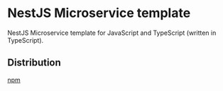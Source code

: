 # NestJS Microservice template

NestJS Microservice template for JavaScript and TypeScript (written in TypeScript).

## Distribution

[npm](https://www.npmjs.com/package/@elrondnetwork/nestjs-microservice-template)

